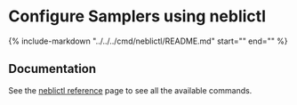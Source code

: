 # Configure Samplers using neblictl

{%
   include-markdown "../../../cmd/neblictl/README.md"
   start="<!--how-to-start-->"
   end="<!--how-to-end-->"
%}

## Documentation

See the [neblictl reference](../reference/neblictl.md) page to see all the available commands.
